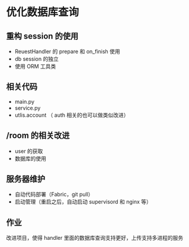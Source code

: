 # 优化数据库查询

## 重构 session 的使用

- ReuestHandler 的 prepare 和 on_finish 使用
- db session 的独立
- 使用 ORM 工具类



## 相关代码

- main.py
- service.py
- utlis.account  （ auth 相关的也可以做类似改进）



## /room 的相关改进

- user 的获取
- 数据库的使用



## 服务器维护

- 自动代码部署（Fabric，git pull）
- 启动管理（重启之后，自动启动 supervisord 和 nginx 等）



## 作业

改进项目，使得 handler 里面的数据库查询支持更好，上传支持多进程的服务